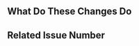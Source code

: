 <!-- Thanks for your contribution!
  -- Please review https://github.com/lukeluochina/drl-atari/blob/master/CONTRIBUTING.rst
  -- before opening a pull request -->

## What Do These Changes Do

<!-- Please give a short brief about these changes -->

## Related Issue Number

<!-- Are there any issues opened that will be resolved --
  -- by merging this change? -->
